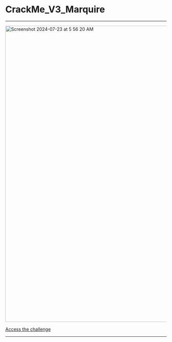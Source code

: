 # CrackMe_V3_Marquire

---

<img width="923" alt="Screenshot 2024-07-23 at 5 56 20 AM" src="https://github.com/user-attachments/assets/466a09b7-01eb-4579-ac59-3372fb76cb41">

[Access the challenge](https://crackmes.one/crackme/614ef84133c5d458fcb365ff)

---

